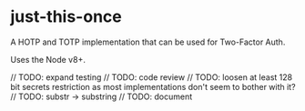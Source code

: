 # just-this-once
A HOTP and TOTP implementation that can be used for Two-Factor Auth.

Uses the Node v8+.

// TODO: expand testing
// TODO: code review
    // TODO: loosen at least 128 bit secrets restriction as most implementations don't seem to bother with it?
    // TODO: substr -> substring
// TODO: document
